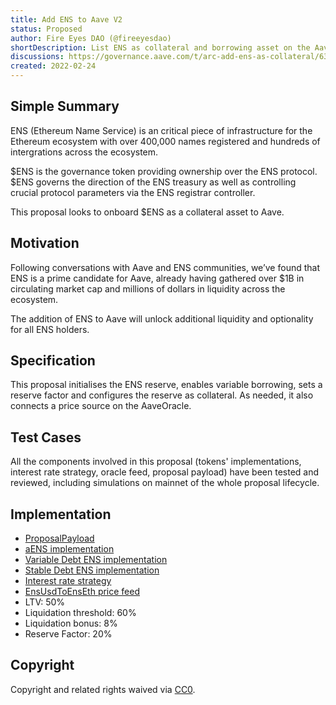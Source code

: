 ```yaml
---
title: Add ENS to Aave V2
status: Proposed
author: Fire Eyes DAO (@fireeyesdao)
shortDescription: List ENS as collateral and borrowing asset on the Aave V2 pool
discussions: https://governance.aave.com/t/arc-add-ens-as-collateral/6342
created: 2022-02-24
---
```



## Simple Summary

ENS (Ethereum Name Service) is an critical piece of infrastructure for the Ethereum ecosystem with over 400,000 names registered and hundreds of intergrations across the ecosystem.

$ENS is the governance token providing ownership over the ENS protocol. $ENS governs the direction of the ENS treasury as well as controlling crucial protocol parameters via the ENS registrar controller.

This proposal looks to onboard $ENS as a collateral asset to Aave.

## Motivation

Following conversations with Aave and ENS communities, we’ve found that ENS is a prime candidate for Aave, already having gathered over $1B in circulating market cap and millions of dollars in liquidity across the ecosystem.

The addition of ENS to Aave will unlock additional liquidity and optionality for all ENS holders.

## Specification

This proposal initialises the ENS reserve, enables variable borrowing, sets a reserve factor and configures the reserve as collateral. As needed, it also connects a price source on the AaveOracle.

## Test Cases

All the components involved in this proposal (tokens' implementations, interest rate strategy, oracle feed, proposal payload) have been tested and reviewed, including simulations on mainnet of the whole proposal lifecycle.

## Implementation

- [ProposalPayload](https://etherscan.io/address/0xf42d0a1b03c0795021272a4793cd03dcb97581d3#code)
- [aENS implementation](https://etherscan.io/address/0xB2f4Fb41F01CdeF7c10F0e8aFbeB3cFA79d1686F#code)
- [Variable Debt ENS implementation](https://etherscan.io/address/0x2386694b2696015dB1a511AB9cD310e800F93055#code)
- [Stable Debt ENS implementation](https://etherscan.io/address/0x5746b5b6650dd8d9b1d9d1bbf5e7f23e9761183f#code)
- [Interest rate strategy](https://etherscan.io/address/0xb2eD1eCE1c13455Ce9299d35D3B00358529f3Dc8#code) 
- [EnsUsdToEnsEth price feed](https://etherscan.io/address/0xd4641b75015E6536E8102D98479568D05D7123Db#code)
- LTV: 50%
- Liquidation threshold: 60%
- Liquidation bonus: 8%
- Reserve Factor: 20%

## Copyright

Copyright and related rights waived via [CC0](https://creativecommons.org/publicdomain/zero/1.0/).